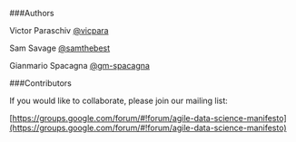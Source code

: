###Authors

Victor Paraschiv [@vicpara](https://github.com/vicpara)

Sam Savage [@samthebest](https://github.com/samthebest)

Gianmario Spacagna [@gm-spacagna](https://github.com/gm-spacagna)

###Contributors

If you would like to collaborate, please join our mailing list:

[https://groups.google.com/forum/#!forum/agile-data-science-manifesto](https://groups.google.com/forum/#!forum/agile-data-science-manifesto)

[//]: # (Authors:)
[//]: # (Gianmario Spacagna)
